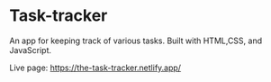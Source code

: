 # Task-tracker

An app for keeping track of various tasks. 
Built with HTML,CSS, and JavaScript. 

Live page: https://the-task-tracker.netlify.app/
